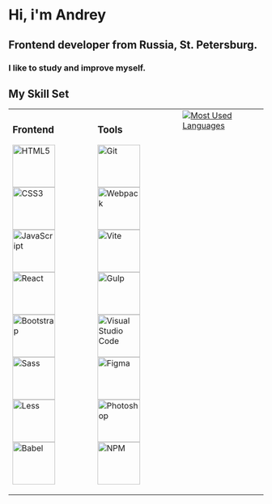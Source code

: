 # Hi, i'm Andrey

## Frontend developer from Russia, St. Petersburg.

### I like to study and improve myself.

## My Skill Set

<table>
<tr>
<td valign="top" width="33%">

### Frontend

<p align="left">
<a href="https://developer.mozilla.org/en-US/docs/Glossary/HTML5" target="_blank" rel="noreferrer"><img src="https://raw.githubusercontent.com/danielcranney/readme-generator/main/public/icons/skills/html5-colored.svg" width="84" height="84" alt="HTML5" /></a><a href="https://www.w3.org/TR/CSS/#css" target="_blank" rel="noreferrer"><img src="https://raw.githubusercontent.com/danielcranney/readme-generator/main/public/icons/skills/css3-colored.svg" width="84" height="84" alt="CSS3" /></a><a href="https://developer.mozilla.org/en-US/docs/Web/JavaScript" target="_blank" rel="noreferrer"><img src="https://raw.githubusercontent.com/danielcranney/readme-generator/main/public/icons/skills/javascript-colored.svg" width="84" height="84" alt="JavaScript" /></a><a href="https://reactjs.org/" target="_blank" rel="noreferrer"><img src="https://raw.githubusercontent.com/danielcranney/readme-generator/main/public/icons/skills/react-colored.svg" width="84" height="84" alt="React" /></a><a href="https://getbootstrap.com/" target="_blank" rel="noreferrer"><img src="https://raw.githubusercontent.com/danielcranney/readme-generator/main/public/icons/skills/bootstrap-colored.svg" width="84" height="84" alt="Bootstrap" /></a><a href="https://sass-lang.com/" target="_blank" rel="noreferrer"><img src="https://raw.githubusercontent.com/danielcranney/readme-generator/main/public/icons/skills/sass-colored.svg" width="84" height="84" alt="Sass" /></a><a href="https://lesscss.org/" target="_blank" rel="noreferrer"><img src="https://www.svgrepo.com/show/373733/less.svg" width="84" height="84" alt="Less" /></a><a href="https://babeljs.io/" target="_blank" rel="noreferrer"><img src="https://raw.githubusercontent.com/danielcranney/readme-generator/main/public/icons/skills/babel-colored-dark.svg" width="84" height="84" alt="Babel" /></a>
</p>

</td>
<td valign="top" width="33%">

### Tools

<p align="left">
<a href="https://git-scm.com/" target="_blank" rel="noreferrer"><img src="https://raw.githubusercontent.com/danielcranney/readme-generator/main/public/icons/skills/git-colored.svg" width="84" height="84" alt="Git" /></a><a href="https://webpack.js.org/" target="_blank" rel="noreferrer"><img src="https://raw.githubusercontent.com/danielcranney/readme-generator/main/public/icons/skills/webpack-colored.svg" width="84" height="84" alt="Webpack" /></a><a href="https://vitejs.dev/" target="_blank" rel="noreferrer"><img src="https://raw.githubusercontent.com/danielcranney/readme-generator/main/public/icons/skills/vite-colored.svg" width="84" height="84" alt="Vite" /></a><a href="https://gulpjs.com/" target="_blank" rel="noreferrer"><img src="https://profilinator.rishav.dev/skills-assets/gulp-plain.svg" width="84" height="84" alt="Gulp" /></a><a href="https://code.visualstudio.com/" target="_blank" rel="noreferrer"><img src="https://www.svgrepo.com/show/374171/vscode.svg" width="84" height="84" alt="Visual Studio Code" /></a><a href="https://www.figma.com/" target="_blank" rel="noreferrer"><img src="https://raw.githubusercontent.com/danielcranney/readme-generator/main/public/icons/skills/figma-colored.svg" width="84" height="84" alt="Figma" /></a><a href="https://www.adobe.com/uk/products/photoshop.html" target="_blank" rel="noreferrer"><img src="https://raw.githubusercontent.com/danielcranney/readme-generator/main/public/icons/skills/photoshop-colored.svg" width="84" height="84" alt="Photoshop" /></a><a href="https://www.npmjs.com/" target="_blank" rel="noreferrer"><img src="https://www.svgrepo.com/show/452077/npm.svg" width="84" height="84" alt="NPM" /></a>
</p>

</td>
<td valign="top" width="33%">

<a href="https://github.com/Dumskiy" align="left">
  <img src="https://github-readme-stats.vercel.app/api/top-langs/?username=Dumskiy&layout=donut-vertical&langs_count=10&title_color=ffffff&text_color=ffffff&icon_color=f97316&bg_color=000000&hide_border=true&locale=en&custom_title=Most%20%Used%20%Languages" alt="Most Used Languages" />
</a>

</td>
</tr>
</table>

